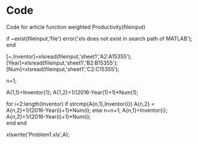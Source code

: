 # Code
Code for article
function weighted Productivity(fileinput)

if ~exist(fileinput,'file')
    error('xls does not exist in search path of MATLAB');
end

[~,Inventor]=xlsread(fileinput,'sheet1','A2:A15355');
[Year]=xlsread(fileinput,'sheet1','B2:B15355');
[Num]=xlsread(fileinput,'sheet1','C2:C15355');

n=1;

A{1,1}=Inventor{1};
A{1,2}=1/(2016-Year(1)+1)*Num(1);

for i=2:length(Inventor)
    if strcmp(A{n,1},Inventor{i})
       A{n,2} = A{n,2}+1/(2016-Year(i)+1)*Num(i);
    else
       n=n+1;
       A{n,1}=Inventor{i};
       A{n,2}=1/(2016-Year(i)+1)*Num(i);         
    end
end

xlswrite('Problem1.xls',A);
